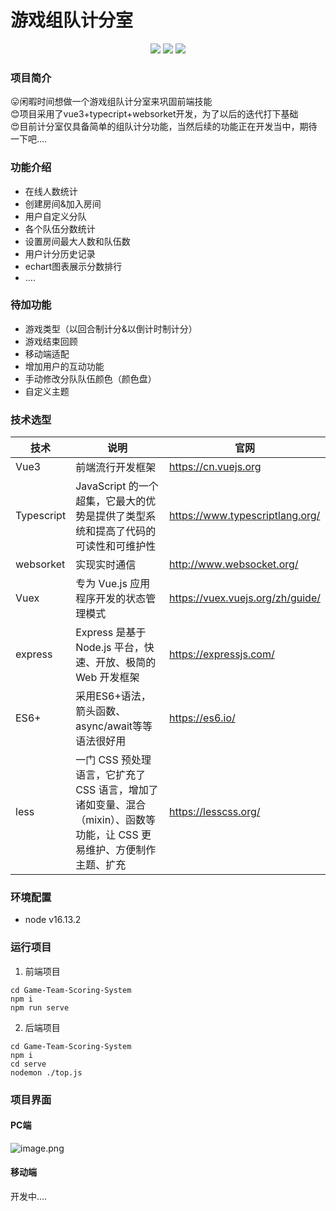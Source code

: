 # 游戏组队计分室
<p align="center">
<a href="https://github.com/Zhz4"><img src="https://img.shields.io/badge/author-zhz4-blue"></a>
<a href="https://cn.vuejs.org/"><img src="https://img.shields.io/badge/language-vue3-yellowgreen"></a>
<a href="https://nodejs.org/download/"><img src="https://img.shields.io/badge/node-16.13.2-brightgreen"></a>
</p>

### 项目简介
😛闲暇时间想做一个游戏组队计分室来巩固前端技能   
😊项目采用了vue3+typecript+websorket开发，为了以后的迭代打下基础   
😍目前计分室仅具备简单的组队计分功能，当然后续的功能正在开发当中，期待一下吧....

### 功能介绍
- 在线人数统计
- 创建房间&加入房间
- 用户自定义分队
- 各个队伍分数统计
- 设置房间最大人数和队伍数
- 用户计分历史记录
- echart图表展示分数排行
- ....

### 待加功能
- 游戏类型（以回合制计分&以倒计时制计分）
- 游戏结束回顾
- 移动端适配
- 增加用户的互动功能
- 手动修改分队队伍颜色（颜色盘）
- 自定义主题

### 技术选型
| 技术     | 说明     | 官网     |
| -------- | -------- | -------- |
| Vue3 | 前端流行开发框架 | https://cn.vuejs.org |
| Typescript| JavaScript 的一个超集，它最大的优势是提供了类型系统和提高了代码的可读性和可维护性 | https://www.typescriptlang.org/ |
| websorket | 实现实时通信 | http://www.websocket.org/ |
| Vuex | 专为 Vue.js 应用程序开发的状态管理模式 | https://vuex.vuejs.org/zh/guide/ |
| express | Express 是基于 Node.js 平台，快速、开放、极简的Web 开发框架 | https://expressjs.com/ |
| ES6+ | 采用ES6+语法，箭头函数、async/await等等语法很好用 | https://es6.io/ |
| less | 一门 CSS 预处理语言，它扩充了 CSS 语言，增加了诸如变量、混合（mixin）、函数等功能，让 CSS 更易维护、方便制作主题、扩充 | https://lesscss.org/ |

### 环境配置
- node v16.13.2

### 运行项目
1. 前端项目

```shell
cd Game-Team-Scoring-System
npm i
npm run serve
```
2. 后端项目

```shell
cd Game-Team-Scoring-System
npm i
cd serve
nodemon ./top.js
```

### 项目界面
#### PC端

![image.png](https://cdn.nlark.com/yuque/0/2023/png/26376404/1689919841513-8e4d4cc3-dd7f-4eea-843d-6368216921d7.png?x-oss-process=image%2Fresize%2Cw_750%2Climit_0)

#### 移动端
开发中....


